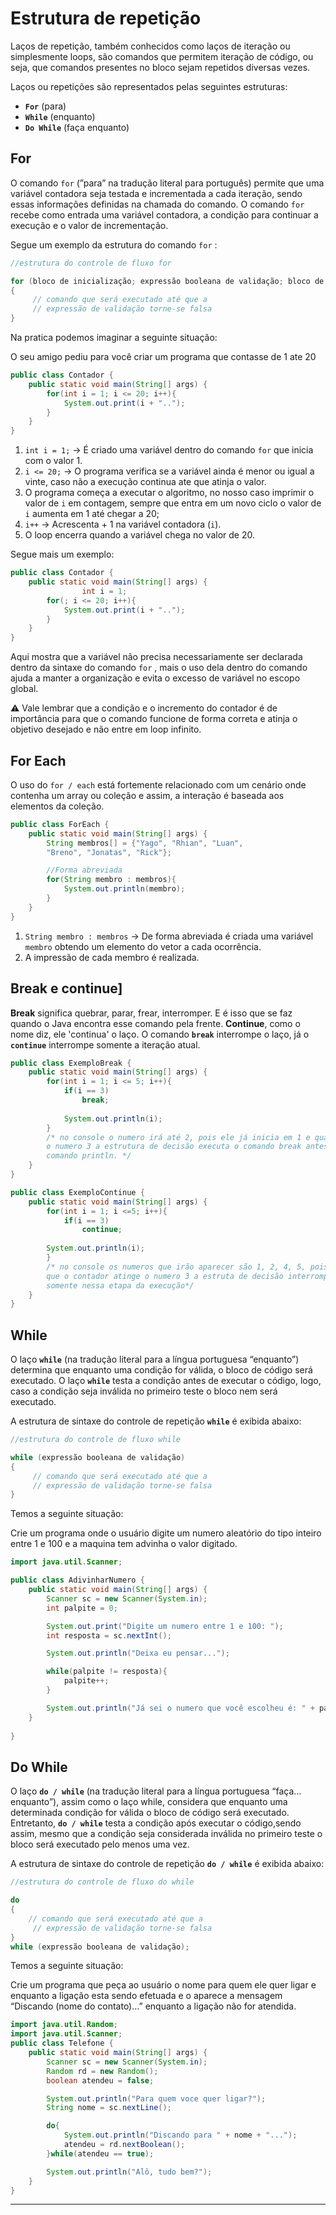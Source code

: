 # Estrutura de repetição

Laços de repetição, também conhecidos como laços de iteração ou simplesmente loops, são comandos que permitem iteração de código, ou seja, que comandos presentes no bloco sejam repetidos diversas vezes.

Laços ou repetições são representados pelas seguintes estruturas:

- **`For`** (para)
- **`While`** (enquanto)
- **`Do While`** (faça enquanto)

## For

O comando `for` (”para” na tradução literal para português) permite que uma variável contadora seja testada e incrementada a cada iteração, sendo essas informações definidas na chamada do comando. O comando `for` recebe como entrada uma variável contadora, a condição para continuar a execução e o valor de incrementação.

Segue um exemplo da estrutura do comando `for` :

```java
//estrutura do controle de fluxo for

for (bloco de inicialização; expressão booleana de validação; bloco de atualização)
{
     // comando que será executado até que a 
     // expressão de validação torne-se falsa 
}
```

Na pratica podemos imaginar a seguinte situação:

O seu amigo pediu para você criar um programa que contasse de 1 ate 20

```java
public class Contador {
    public static void main(String[] args) {
        for(int i = 1; i <= 20; i++){
            System.out.print(i + "..");
        }
    }
}
```

1. `int i = 1;`  → É criado uma variável dentro do comando `for` que inicia com o valor 1.
2. `i <= 20;` → O programa verifica se a variável ainda é menor ou igual a vinte, caso não a execução continua ate que atinja o valor.
3. O programa começa a executar o algoritmo, no nosso caso imprimir o valor de `i` em contagem, sempre que entra em um novo ciclo o valor de `i` aumenta em 1 até chegar a 20;
4. `i++` → Acrescenta + 1 na variável contadora (`i`).
5. O loop encerra quando a variável chega no valor de 20.

Segue mais um exemplo:

```java
public class Contador {
    public static void main(String[] args) {
				int i = 1;
        for(; i <= 20; i++){
            System.out.print(i + "..");
        }
    }
}
```

Aqui mostra que a variável não precisa necessariamente ser declarada dentro da sintaxe do comando `for` , mais o uso dela dentro do comando ajuda a manter a organização e evita o excesso de variável no escopo global.

<aside>
⚠️ Vale lembrar que a condição e o incremento do contador é de importância para que o comando funcione de forma correta e atinja o objetivo desejado e não entre em loop infinito.

</aside>

## For Each

O uso do `for / each` está fortemente relacionado com um cenário onde contenha um array ou coleção e assim, a interação é baseada aos elementos da coleção.

```java
public class ForEach {
    public static void main(String[] args) {
        String membros[] = {"Yago", "Rhian", "Luan",
        "Breno", "Jonatas", "Rick"};

        //Forma abreviada
        for(String membro : membros){
            System.out.println(membro);
        }
    }
}
```

1.   `String membro : membros` -> De forma abreviada é criada uma variável `membro` obtendo um elemento do vetor a cada ocorrência.
2. A impressão de cada membro é realizada.

## Break e continue]

**Break** significa quebrar, parar, frear, interromper. E é isso que se faz quando o Java encontra esse comando pela frente. **Continue**, como o nome diz, ele 'continua' o laço. O comando **`break`** interrompe o laço, já o **`continue`** interrompe somente a iteração atual.

```java
public class ExemploBreak {
    public static void main(String[] args) {
        for(int i = 1; i <= 5; i++){
            if(i == 3)
                break;
            
            System.out.println(i);
        }
        /* no console o numero irá até 2, pois ele já inicia em 1 e quando atinje
        o numero 3 a estrutura de decisão executa o comando break antes do
        comando println. */
    }
}
```

```java
public class ExemploContinue {
    public static void main(String[] args) {
        for(int i = 1; i <=5; i++){
            if(i == 3)
                continue;
        
        System.out.println(i);
        }
        /* no console os numeros que irão aparecer são 1, 2, 4, 5, pois assim
        que o contador atinge o numero 3 a estruta de decisão interrompe o print
        somente nessa etapa da execução*/
    }
}
```

## While

O laço **`while`** (na tradução literal para a língua portuguesa “enquanto”) determina que enquanto uma condição for válida, o bloco de código será executado. O laço **`while`** testa a condição antes de executar o código, logo, caso a condição seja inválida no primeiro teste o bloco nem será executado.

A estrutura de sintaxe do controle de repetição **`while`** é exibida abaixo:

```java
//estrutura do controle de fluxo while

while (expressão booleana de validação)
{
     // comando que será executado até que a 
     // expressão de validação torne-se falsa 
}
```

Temos a seguinte situação:

Crie um programa onde o usuário digite um numero aleatório do tipo inteiro entre 1 e 100 e a maquina tem advinha o valor digitado.

```java
import java.util.Scanner;

public class AdivinharNumero {
    public static void main(String[] args) {
        Scanner sc = new Scanner(System.in);
        int palpite = 0;

        System.out.print("Digite um numero entre 1 e 100: ");
        int resposta = sc.nextInt();

        System.out.println("Deixa eu pensar...");

        while(palpite != resposta){
            palpite++;
        }

        System.out.println("Já sei o numero que você escolheu é: " + palpite);
    }
    
}
```

## Do While

O laço **`do / while`** (na tradução literal para a língua portuguesa “faça…enquanto”), assim como o laço while, considera que enquanto uma determinada condição for válida o bloco de código será executado. Entretanto, **`do / while`** testa a condição após executar o código,sendo assim, mesmo que a condição seja considerada inválida no primeiro teste o bloco será executado pelo menos uma vez.

A estrutura de sintaxe do controle de repetição **`do / while`** é exibida abaixo:

```java
//estrutura do controle de fluxo do while

do
{
    // comando que será executado até que a 
     // expressão de validação torne-se falsa 
}
while (expressão booleana de validação);
```

Temos a seguinte situação:

Crie um programa que peça ao usuário o nome para quem ele quer ligar  e enquanto a  ligação esta sendo efetuada e o aparece a mensagem “Discando (nome do contato)…” enquanto a ligação não for atendida.

```java
import java.util.Random;
import java.util.Scanner;
public class Telefone {
    public static void main(String[] args) {
        Scanner sc = new Scanner(System.in);
        Random rd = new Random();
        boolean atendeu = false;

        System.out.println("Para quem voce quer ligar?");
        String nome = sc.nextLine();

        do{
            System.out.println("Discando para " + nome + "...");
            atendeu = rd.nextBoolean();
        }while(atendeu == true);

        System.out.println("Alô, tudo bem?");
    }
}
```

---